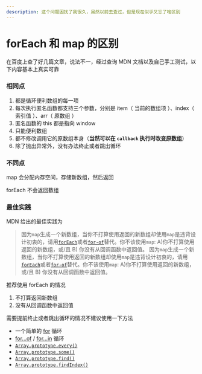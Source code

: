 ```yaml
---
description: 这个问题困扰了我很久，虽然以前去查过，但是现在似乎又忘了啥区别
---
```


# forEach 和 map 的区别

 在百度上查了好几篇文章，说法不一，经过查询 MDN 文档以及自己手工测试，以下内容基本上真实可靠

###  相同点

1. 都是循环便利数组的每一项
2. 每次执行匿名函数都支持三个参数，分别是 item（ 当前的数组项 ）、index（ 索引值 ）、arr（ 原数组 ）
3. 匿名函数的 this 都是指向 window
4. 只能便利数组
5. 都不修改调用它的原数组本身（**当然可以在 `callback` 执行时改变原数组**）
6. 除了抛出异常外，没有办法终止或者跳出循环

### 不同点

 map 会分配内存空间，存储新数组，然后返回

 forEach 不会返回数组

### 最佳实践

MDN 给出的最佳实践为

> 因为`map`生成一个新数组，当你不打算使用返回的新数组却使用`map`是违背设计初衷的，请用[`forEach`](https://developer.mozilla.org/zh-CN/docs/Web/JavaScript/Reference/Global_Objects/Array/forEach)或者[`for-of`](https://developer.mozilla.org/zh-CN/docs/Web/JavaScript/Reference/Statements/for...of)替代。你不该使用`map`: A\)你不打算使用返回的新数组，或/且 B\) 你没有从回调函数中返回值。 因为`map`生成一个新数组，当你不打算使用返回的新数组却使用`map`是违背设计初衷的，请用[`forEach`](https://developer.mozilla.org/zh-CN/docs/Web/JavaScript/Reference/Global_Objects/Array/forEach)或者[`for-of`](https://developer.mozilla.org/zh-CN/docs/Web/JavaScript/Reference/Statements/for...of)替代。你不该使用`map`: A\)你不打算使用返回的新数组，或/且 B\) 你没有从回调函数中返回值。

 推荐使用 forEach 的情况

1. 不打算返回新数组
2. 没有从回调函数中返回值

 需要提前终止或者跳出循环的情况不建议使用一下方法

* 一个简单的 [for](https://developer.mozilla.org/zh-CN/docs/Web/JavaScript/Reference/Statements/for) 循环
* [for...of](https://developer.mozilla.org/zh-CN/docs/Web/JavaScript/Reference/Statements/for...of) / [for...in](https://developer.mozilla.org/zh-CN/docs/Web/JavaScript/Reference/Statements/for...in) 循环
* [`Array.prototype.every()`](https://developer.mozilla.org/zh-CN/docs/Web/JavaScript/Reference/Global_Objects/Array/every)
* [`Array.prototype.some()`](https://developer.mozilla.org/zh-CN/docs/Web/JavaScript/Reference/Global_Objects/Array/some)
* [`Array.prototype.find()`](https://developer.mozilla.org/zh-CN/docs/Web/JavaScript/Reference/Global_Objects/Array/find)
* [`Array.prototype.findIndex()`](https://developer.mozilla.org/zh-CN/docs/Web/JavaScript/Reference/Global_Objects/Array/findIndex)

